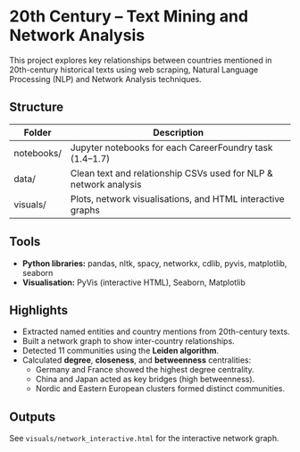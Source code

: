 # 20th Century – Text Mining and Network Analysis

This project explores key relationships between countries mentioned in 20th-century historical texts using web scraping, Natural Language Processing (NLP) and Network Analysis techniques.

## Structure

| Folder | Description |
|---------|--------------|
| notebooks/ | Jupyter notebooks for each CareerFoundry task (1.4–1.7) |
| data/ | Clean text and relationship CSVs used for NLP & network analysis |
| visuals/ | Plots, network visualisations, and HTML interactive graphs |

## Tools
- **Python libraries:** pandas, nltk, spacy, networkx, cdlib, pyvis, matplotlib, seaborn  
- **Visualisation:** PyVis (interactive HTML), Seaborn, Matplotlib

## Highlights
- Extracted named entities and country mentions from 20th-century texts.
- Built a network graph to show inter-country relationships.
- Detected 11 communities using the **Leiden algorithm**.
- Calculated **degree**, **closeness**, and **betweenness** centralities:
  - Germany and France showed the highest degree centrality.
  - China and Japan acted as key bridges (high betweenness).
  - Nordic and Eastern European clusters formed distinct communities.

## Outputs
See `visuals/network_interactive.html` for the interactive network graph.
